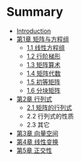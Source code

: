 # Summary

* [Introduction](README.md)
* [第1章 矩阵与方程组](chapter1.md)
   * [1.1 线性方程组](chapter1.1.md)
   * [1.2 行阶梯形](chapter1.2.md)
   * [1.3 矩阵算术](chapter1.3.md)
   * [1.4 矩阵代数](chapter1.4.md)
   * [1.5 初等矩阵](chapter1.5.md)
   * [1.6 分块矩阵](chapter1.6.md)
* [第2章 行列式](chapter2.md)
   * [2.1 矩阵的行列式](chapter2.1.md)
   * 2.2 行列式的性质
   * 2.3 其它
* [第3章 向量空间](chapter3.md)
* [第4章 线性变换](chapter4.md)
* [第5章 正交性](chapter5.md)

